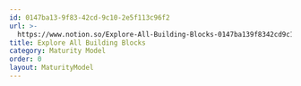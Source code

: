 ```yaml
---
id: 0147ba13-9f83-42cd-9c10-2e5f113c96f2
url: >-
  https://www.notion.so/Explore-All-Building-Blocks-0147ba139f8342cd9c102e5f113c96f2
title: Explore All Building Blocks
category: Maturity Model
order: 0
layout: MaturityModel
---
```


<!--notion-markdown-cms:raw-->
<MaturityModel>
</MaturityModel>



<!-- included database 6e7a1291-6f21-4979-b582-452b0158e2b2 -->
